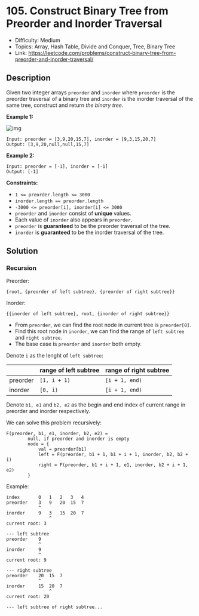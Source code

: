 # 105. Construct Binary Tree from Preorder and Inorder Traversal

- Difficulty: Medium
- Topics: Array, Hash Table, Divide and Conquer, Tree, Binary Tree
- Link: https://leetcode.com/problems/construct-binary-tree-from-preorder-and-inorder-traversal/

## Description

Given two integer arrays `preorder` and `inorder` where `preorder` is the preorder traversal of a binary tree and `inorder` is the inorder traversal of the same tree, construct and return _the binary tree_.

**Example 1:**

![img](https://assets.leetcode.com/uploads/2021/02/19/tree.jpg)

```
Input: preorder = [3,9,20,15,7], inorder = [9,3,15,20,7]
Output: [3,9,20,null,null,15,7]
```

**Example 2:**

```
Input: preorder = [-1], inorder = [-1]
Output: [-1]
```

**Constraints:**

- `1 <= preorder.length <= 3000`
- `inorder.length == preorder.length`
- `-3000 <= preorder[i], inorder[i] <= 3000`
- `preorder` and `inorder` consist of **unique** values.
- Each value of `inorder` also appears in `preorder`.
- `preorder` is **guaranteed** to be the preorder traversal of the tree.
- `inorder` is **guaranteed** to be the inorder traversal of the tree.

## Solution

### Recursion

Preorder:

```shell
{root, {preorder of left subtree}, {preorder of right subtree}}
```

Inorder:

```shell
{{inorder of left subtree}, root, {inorder of right subtree}}
```

- From `preorder`, we can find the root node in current tree is `preorder[0]`.
- Find this root node in `inorder`, we can find the range of `left subtree` and `right subtree`.
- The base case is `preorder` and `inorder` both empty.

Denote `i` as the lenght of `left subtree`:

|          | range of left subtree | range of right subtree |
| -------- | --------------------- | ---------------------- |
| preorder | `[1, i + 1)`          | `[i + 1, end)`         |
| inorder  | `[0, i)`              | `[i + 1, end)`         |

Denote `b1, e1` and `b2, e2` as the begin and end index of current range in preorder and inorder respectively.

We can solve this problem recursively:

```plaintext
F(preorder, b1, e1, inorder, b2, e2) =
        null, if preorder and inorder is empty
        node = {
            val = preorder[b1]
            left = F(preorder, b1 + 1, b1 + i + 1, inorder, b2, b2 + i)
            right = F(preorder, b1 + i + 1, e1, inorder, b2 + i + 1, e2)
        }
```

Example:

```plaintext
index       0   1   2   3   4
preorder    3   9   20  15  7
            ^
inorder     9   3   15  20  7
                ^
current root: 3

--- left subtree
preorder    9
            ^
inorder     9
            ^
current root: 9

--- right subtree
preorder    20  15  7
            ^
inorder     15  20  7
                ^
current root: 20

--- left subtree of right subtree...
```
